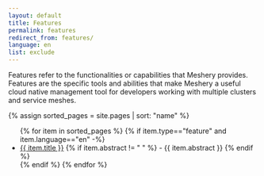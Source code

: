 ```yaml
---
layout: default
title: Features
permalink: features
redirect_from: features/
language: en
list: exclude
---
```


Features refer to the functionalities or capabilities that Meshery provides. Features are the specific tools and abilities that make Meshery a useful cloud native management tool for developers working with multiple clusters and service meshes.


{% assign sorted_pages = site.pages | sort: "name" %}

<ul>
    {% for item in sorted_pages %}
    {% if item.type=="feature" and item.language=="en" -%}
      <li><a href="{{ site.baseurl }}{{ item.url }}">{{ item.title }}</a>
      {% if item.abstract != " " %}
        -  {{ item.abstract }}
      {% endif %}
      </li>
      {% endif %}
    {% endfor %}
</ul>
